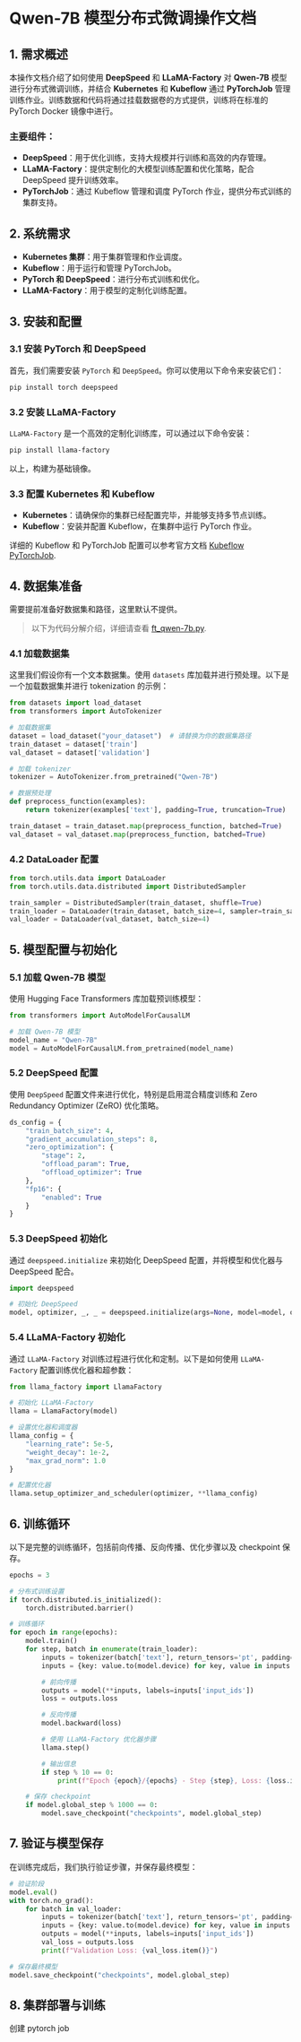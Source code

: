 # Qwen-7B 模型分布式微调操作文档

## 1. 需求概述

本操作文档介绍了如何使用 **DeepSpeed** 和 **LLaMA-Factory** 对 **Qwen-7B** 模型进行分布式微调训练，并结合 **Kubernetes** 和 **Kubeflow** 通过 **PyTorchJob** 管理训练作业。训练数据和代码将通过挂载数据卷的方式提供，训练将在标准的 PyTorch Docker 镜像中进行。

### 主要组件：

- **DeepSpeed**：用于优化训练，支持大规模并行训练和高效的内存管理。
- **LLaMA-Factory**：提供定制化的大模型训练配置和优化策略，配合 DeepSpeed 提升训练效率。
- **PyTorchJob**：通过 Kubeflow 管理和调度 PyTorch 作业，提供分布式训练的集群支持。

## 2. 系统需求

- **Kubernetes 集群**：用于集群管理和作业调度。
- **Kubeflow**：用于运行和管理 PyTorchJob。
- **PyTorch 和 DeepSpeed**：进行分布式训练和优化。
- **LLaMA-Factory**：用于模型的定制化训练配置。

## 3. 安装和配置

### 3.1 安装 PyTorch 和 DeepSpeed

首先，我们需要安装 `PyTorch` 和 `DeepSpeed`。你可以使用以下命令来安装它们：

```bash
pip install torch deepspeed
```

### 3.2 安装 LLaMA-Factory

`LLaMA-Factory` 是一个高效的定制化训练库，可以通过以下命令安装：

```bash
pip install llama-factory
```

以上，构建为基础镜像。

### 3.3 配置 Kubernetes 和 Kubeflow

- **Kubernetes**：请确保你的集群已经配置完毕，并能够支持多节点训练。
- **Kubeflow**：安装并配置 Kubeflow，在集群中运行 PyTorch 作业。

详细的 Kubeflow 和 PyTorchJob 配置可以参考官方文档 [Kubeflow PyTorchJob](https://www.kubeflow.org/docs/components/training/pytorch/).

## 4. 数据集准备

需要提前准备好数据集和路径，这里默认不提供。

> 以下为代码分解介绍，详细请查看 [ft_qwen-7b.py](ft_qwen-7b.py).

### 4.1 加载数据集

这里我们假设你有一个文本数据集。使用 `datasets` 库加载并进行预处理。以下是一个加载数据集并进行 tokenization 的示例：

```python
from datasets import load_dataset
from transformers import AutoTokenizer

# 加载数据集
dataset = load_dataset("your_dataset")  # 请替换为你的数据集路径
train_dataset = dataset['train']
val_dataset = dataset['validation']

# 加载 tokenizer
tokenizer = AutoTokenizer.from_pretrained("Qwen-7B")

# 数据预处理
def preprocess_function(examples):
    return tokenizer(examples['text'], padding=True, truncation=True)

train_dataset = train_dataset.map(preprocess_function, batched=True)
val_dataset = val_dataset.map(preprocess_function, batched=True)
```

### 4.2 DataLoader 配置

```python
from torch.utils.data import DataLoader
from torch.utils.data.distributed import DistributedSampler

train_sampler = DistributedSampler(train_dataset, shuffle=True)
train_loader = DataLoader(train_dataset, batch_size=4, sampler=train_sampler)
val_loader = DataLoader(val_dataset, batch_size=4)
```

## 5. 模型配置与初始化

### 5.1 加载 Qwen-7B 模型

使用 Hugging Face Transformers 库加载预训练模型：

```python
from transformers import AutoModelForCausalLM

# 加载 Qwen-7B 模型
model_name = "Qwen-7B"
model = AutoModelForCausalLM.from_pretrained(model_name)
```

### 5.2 DeepSpeed 配置

使用 `DeepSpeed` 配置文件来进行优化，特别是启用混合精度训练和 Zero Redundancy Optimizer (ZeRO) 优化策略。

```python
ds_config = {
    "train_batch_size": 4,
    "gradient_accumulation_steps": 8,
    "zero_optimization": {
        "stage": 2,
        "offload_param": True,
        "offload_optimizer": True
    },
    "fp16": {
        "enabled": True
    }
}
```

### 5.3 DeepSpeed 初始化

通过 `deepspeed.initialize` 来初始化 DeepSpeed 配置，并将模型和优化器与 DeepSpeed 配合。

```python
import deepspeed

# 初始化 DeepSpeed
model, optimizer, _, _ = deepspeed.initialize(args=None, model=model, optimizer=None, config_params=ds_config)
```

### 5.4 LLaMA-Factory 初始化

通过 `LLaMA-Factory` 对训练过程进行优化和定制。以下是如何使用 `LLaMA-Factory` 配置训练优化器和超参数：

```python
from llama_factory import LlamaFactory

# 初始化 LLaMA-Factory
llama = LlamaFactory(model)

# 设置优化器和调度器
llama_config = {
    "learning_rate": 5e-5,
    "weight_decay": 1e-2,
    "max_grad_norm": 1.0
}

# 配置优化器
llama.setup_optimizer_and_scheduler(optimizer, **llama_config)
```

## 6. 训练循环

以下是完整的训练循环，包括前向传播、反向传播、优化步骤以及 checkpoint 保存。

```python
epochs = 3

# 分布式训练设置
if torch.distributed.is_initialized():
    torch.distributed.barrier()

# 训练循环
for epoch in range(epochs):
    model.train()
    for step, batch in enumerate(train_loader):
        inputs = tokenizer(batch['text'], return_tensors='pt', padding=True, truncation=True, max_length=512)
        inputs = {key: value.to(model.device) for key, value in inputs.items()}

        # 前向传播
        outputs = model(**inputs, labels=inputs['input_ids'])
        loss = outputs.loss

        # 反向传播
        model.backward(loss)

        # 使用 LLaMA-Factory 优化器步骤
        llama.step()

        # 输出信息
        if step % 10 == 0:
            print(f"Epoch {epoch}/{epochs} - Step {step}, Loss: {loss.item()}")

    # 保存 checkpoint
    if model.global_step % 1000 == 0:
        model.save_checkpoint("checkpoints", model.global_step)
```

## 7. 验证与模型保存

在训练完成后，我们执行验证步骤，并保存最终模型：

```python
# 验证阶段
model.eval()
with torch.no_grad():
    for batch in val_loader:
        inputs = tokenizer(batch['text'], return_tensors='pt', padding=True, truncation=True, max_length=512)
        inputs = {key: value.to(model.device) for key, value in inputs.items()}
        outputs = model(**inputs, labels=inputs['input_ids'])
        val_loss = outputs.loss
        print(f"Validation Loss: {val_loss.item()}")

# 保存最终模型
model.save_checkpoint("checkpoints", model.global_step)
```

## 8. 集群部署与训练

创建 pytorch job